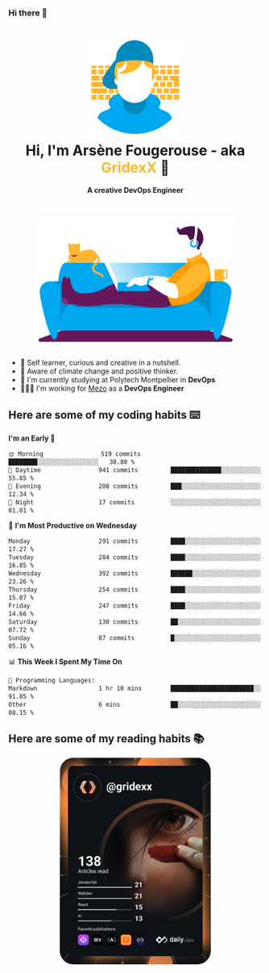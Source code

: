 ### Hi there 👋

<!--
**GridexX/gridexx** is a ✨ _special_ ✨ repository because its `README.md` (this file) appears on your GitHub profile.

Here are some ideas to get you started:

- 🔭 I’m currently working on ...
- 🌱 I’m currently learning ...
- 👯 I’m looking to collaborate on ...
- 🤔 I’m looking for help with ...
- 💬 Ask me about ...
- 📫 How to reach me: ...
- 😄 Pronouns: ...
- ⚡ Fun fact: ...
-->


<!-- Header -->
<h1 align="center">
  <img src="./images/user_profile.png" width="200">
  <br>
  Hi, I'm Arsène Fougerouse - aka <span style="color:#ffb72e">GridexX</span> 👋
</h1>


<p align="center">
  <b>A creative DevOps Engineer </b>
</p>
<br/>
<p align="center">
  <img src="./images/man_couch.png" width="400">
</p>

- 🎨 Self learner, curious and creative in a nutshell. 
- 🌱 Aware of climate change and positive thinker.
- 📕 I'm currently studying at Polytech Montpellier in **DevOps**
- 👨🏻‍💻 I'm working for [Mezo](https://meso-lr.umontpellier.fr/) as a **DevOps Engineer**


## Here are some of my coding habits ⌨️

<!-- Add a section about tech and Ops stack
  Like this one : https://github.com/Xanthus58#-tech-stack
-->
<!--START_SECTION:waka-->
**I'm an Early 🐤** 

```text
🌞 Morning                519 commits         ████████░░░░░░░░░░░░░░░░░   30.80 % 
🌆 Daytime                941 commits         ██████████████░░░░░░░░░░░   55.85 % 
🌃 Evening                208 commits         ███░░░░░░░░░░░░░░░░░░░░░░   12.34 % 
🌙 Night                  17 commits          ░░░░░░░░░░░░░░░░░░░░░░░░░   01.01 % 
```
📅 **I'm Most Productive on Wednesday** 

```text
Monday                   291 commits         ████░░░░░░░░░░░░░░░░░░░░░   17.27 % 
Tuesday                  284 commits         ████░░░░░░░░░░░░░░░░░░░░░   16.85 % 
Wednesday                392 commits         ██████░░░░░░░░░░░░░░░░░░░   23.26 % 
Thursday                 254 commits         ████░░░░░░░░░░░░░░░░░░░░░   15.07 % 
Friday                   247 commits         ████░░░░░░░░░░░░░░░░░░░░░   14.66 % 
Saturday                 130 commits         ██░░░░░░░░░░░░░░░░░░░░░░░   07.72 % 
Sunday                   87 commits          █░░░░░░░░░░░░░░░░░░░░░░░░   05.16 % 
```


📊 **This Week I Spent My Time On** 

```text
💬 Programming Languages: 
Markdown                 1 hr 10 mins        ███████████████████████░░   91.85 % 
Other                    6 mins              ██░░░░░░░░░░░░░░░░░░░░░░░   08.15 % 
```


<!--END_SECTION:waka-->

## Here are some of my reading habits 📚
<div  align="center">
  <img src="./images/devcard.svg" width="300">
</div>
